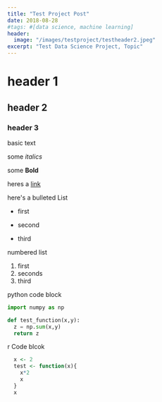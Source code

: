 ```yaml
---
title: "Test Project Post"
date: 2018-08-28
#tags: #[data science, machine learning]
header:
  image: "/images/testproject/testheader2.jpeg"
excerpt: "Test Data Science Project, Topic"
---
```


# header 1

## header 2

### header 3

basic text

some *italics*

some **Bold**

heres a [link](https://google.com)

here's a bulleted List
* first
+ second
- third

numbered list
1. first
2. seconds
3. third

python code block
```python
import numpy as np

def test_function(x,y):
  z = np.sum(x,y)
  return z
```

r Code blcok
```r
  x <- 2
  test <- function(x){
    x*2
    x    
  }
  x
```
